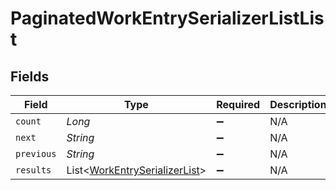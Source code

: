 # PaginatedWorkEntrySerializerListList


## Fields

| Field                                                                           | Type                                                                            | Required                                                                        | Description                                                                     | Example                                                                         |
| ------------------------------------------------------------------------------- | ------------------------------------------------------------------------------- | ------------------------------------------------------------------------------- | ------------------------------------------------------------------------------- | ------------------------------------------------------------------------------- |
| `count`                                                                         | *Long*                                                                          | :heavy_minus_sign:                                                              | N/A                                                                             | 123                                                                             |
| `next`                                                                          | *String*                                                                        | :heavy_minus_sign:                                                              | N/A                                                                             |                                                                                 |
| `previous`                                                                      | *String*                                                                        | :heavy_minus_sign:                                                              | N/A                                                                             |                                                                                 |
| `results`                                                                       | List<[WorkEntrySerializerList](../../models/shared/WorkEntrySerializerList.md)> | :heavy_minus_sign:                                                              | N/A                                                                             |                                                                                 |